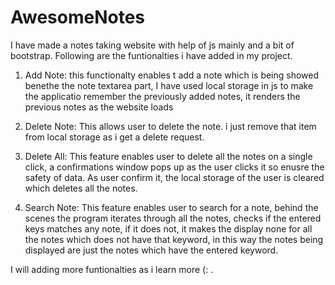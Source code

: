 # AwesomeNotes
I have made a notes taking website with help of js mainly and a bit of bootstrap. Following are the funtionalties  i have added in my project.
 1) Add Note: 
    this functionalty enables t add a note which is being showed benethe the note textarea part, I have used local storage in js to make the applicatio remember the 
    previously added notes, it renders the previous notes as the website loads
  
 2) Delete Note: 
    This allows user to delete the note. i just remove that item from local storage as i get a delete request.
 
 3) Delete All:
    This feature enables user to delete all the notes on a single click, a confirmations window pops up as the user clicks it so enusre the safety of data.
    As user confirm it, the local storage of the user is cleared which deletes all the notes.
    
 4) Search Note: 
    This feature enables user to search for a note, behind the scenes the program iterates through all the notes, checks if the entered keys matches any note, if it does     not, it makes the display none for all the notes which does not have that keyword, in this way the notes being displayed are just the notes which have the entered 
    keyword.
    
 I will adding more funtionalties as i learn more (: .   

